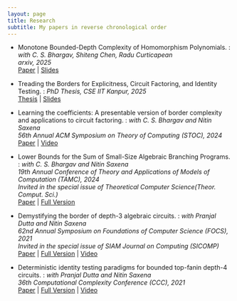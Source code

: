 ```yaml
---
layout: page
title: Research
subtitle: My papers in reverse chronological order
---
```


- Monotone Bounded-Depth Complexity of Homomorphism Polynomials.
: *with C. S. Bhargav, Shiteng Chen, Radu Curticapean* <br/>
*arxiv, 2025* <br/>
[Paper](https://arxiv.org/abs/2505.22894#) | [Slides](https://www.prateekdwivedi.in/slides/2024-arco.pdf)

- Treading the Borders for Explicitness, Circuit Factoring, and Identity Testing.
: *PhD Thesis, CSE IIT Kanpur, 2025*<br/>
[Thesis](/papers/thesis.pdf) | [Slides](/slides/defense-slides.pdf)

- Learning the coefficients: A presentable version of border complexity and applications to circuit factoring.
: *with C. S. Bhargav and Nitin Saxena* <br/>
*56th Annual ACM Symposium on Theory of Computing (STOC), 2024* <br/>
[Paper](/papers/PresentableVNP-confversion.pdf) | [Video](https://youtu.be/V1XWkX_ZSZQ?si=yZBu5bgJTJXs1LAt)

- Lower Bounds for the Sum of Small-Size Algebraic Branching Programs.
: *with C. S. Bhargav and Nitin Saxena* <br/>
*19th Annual Conference of Theory and Applications of Models of Computation (TAMC), 2024* <br/>
*Invited in the special issue of Theoretical Computer Science(Theor. Comput. Sci.)*<br/>
[Paper](/papers/smABP-lowerbounds-confversion.pdf) | [Full Version](/papers/smABP-lowerbounds-fullversion.pdf)

- Demystifying the border of depth-3 algebraic circuits.
: *with Pranjal Dutta and Nitin Saxena* <br/>
*62nd Annual Symposium on Foundations of Computer Science (FOCS), 2021*  <br/>
*Invited in the special issue of SIAM Journal on Computing (SICOMP)*<br/>
[Paper](/papers/border-depth3-confversion.pdf) | [Full Version](/papers/border-depth3-fullversion.pdf) | [Video](https://youtu.be/z8cVPKhmrLU)

- Deterministic identity testing paradigms for bounded top-fanin depth-4 circuits.
: *with Pranjal Dutta and Nitin Saxena* <br/>
*36th Computational Complexity Conference (CCC), 2021* <br/>
[Paper](/papers/pit-depth4-didi.pdf) | [Full Version](/papers/pit-depth4-didi-fullversion.pdf) | [Video](https://youtu.be/kK4283WJ7HI)
